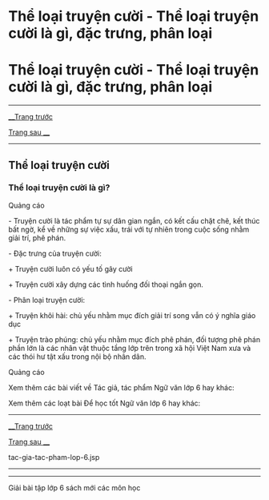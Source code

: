 # Thể loại truyện cười - Thể loại truyện cười là gì, đặc trưng, phân loại

# Thể loại truyện cười - Thể loại truyện cười là gì, đặc trưng, phân loại

* * *

[__Trang trước](https://vietjack.com/ngu-van-6/tac-gia-tac-pham-lop-6.jsp)

[Trang sau __](https://vietjack.com/ngu-van-6/tac-gia-tac-pham-lop-6.jsp)

* * *

## Thể loại truyện cười

### Thể loại truyện cười là gì?

Quảng cáo

\- Truyện cười là tác phẩm tự sự dân gian ngắn, có kết cấu chặt chẽ, kết thúc bất ngờ, kể về những sự việc xấu, trái với tự nhiên trong cuộc sống nhằm giải trí, phê phán.

\- Đặc trưng của truyện cười:

\+ Truyện cười luôn có yếu tố gây cười

\+ Truyện cười xây dựng các tình huống đối thoại ngắn gọn.

\- Phân loại truyện cười:

\+ Truyện khôi hài: chủ yếu nhằm mục đích giải trí song vẫn có ý nghĩa giáo dục

\+ Truyện trào phúng: chủ yếu nhằm mục đích phê phán, đối tượng phê phán phần lớn là các nhân vật thuộc tầng lớp trên trong xã hội Việt Nam xưa và các thói hư tật xấu trong nội bộ nhân dân. 

Quảng cáo

Xem thêm các bài viết về Tác giả, tác phẩm Ngữ văn lớp 6 hay khác:

Xem thêm các loạt bài Để học tốt Ngữ văn lớp 6 hay khác:

* * *

[__Trang trước](https://vietjack.com/ngu-van-6/tac-gia-tac-pham-lop-6.jsp)

[Trang sau __](https://vietjack.com/ngu-van-6/tac-gia-tac-pham-lop-6.jsp)

tac-gia-tac-pham-lop-6.jsp

* * *

* * *

Giải bài tập lớp 6 sách mới các môn học
